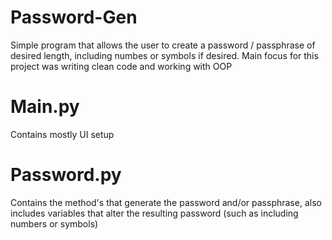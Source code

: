 # Password-Gen
Simple program that allows the user to create a password / passphrase of desired length, including numbes or symbols if desired. Main focus for this project was writing clean code and working with OOP

# Main.py
Contains mostly UI setup 

# Password.py
Contains the method's that generate the password and/or passphrase, also includes variables that alter the resulting password (such as including numbers or symbols)  
